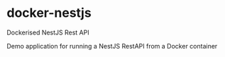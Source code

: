 # docker-nestjs
Dockerised NestJS Rest API

Demo application for running a NestJS RestAPI from a Docker container
